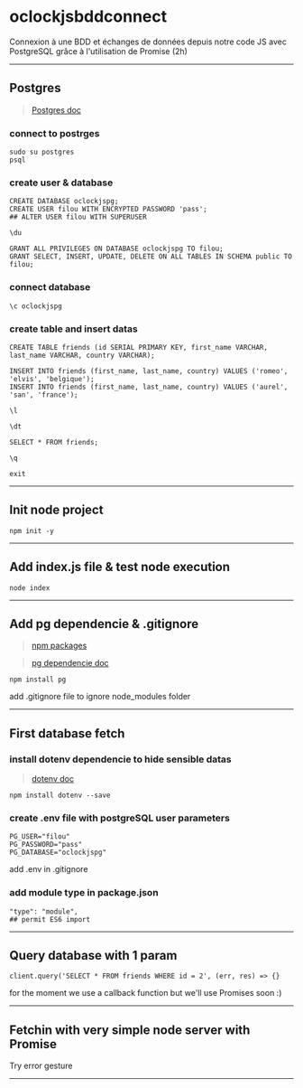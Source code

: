 # oclockjsbddconnect
Connexion à une BDD et échanges de données depuis notre code JS avec PostgreSQL grâce à l'utilisation de Promise (2h)

---

## Postgres
>[Postgres doc](https://www.postgresql.org/docs/current/index.html)

### connect to postrges
```console
sudo su postgres  
psql
```

### create user & database
```console
CREATE DATABASE oclockjspg;  
CREATE USER filou WITH ENCRYPTED PASSWORD 'pass';
## ALTER USER filou WITH SUPERUSER

```

```console
\du
```

```console
GRANT ALL PRIVILEGES ON DATABASE oclockjspg TO filou;
GRANT SELECT, INSERT, UPDATE, DELETE ON ALL TABLES IN SCHEMA public TO filou;
```

### connect database
```console
\c oclockjspg
```

### create table and insert datas
```console
CREATE TABLE friends (id SERIAL PRIMARY KEY, first_name VARCHAR, last_name VARCHAR, country VARCHAR);
```

```console
INSERT INTO friends (first_name, last_name, country) VALUES ('romeo', 'elvis', 'belgique');  
INSERT INTO friends (first_name, last_name, country) VALUES ('aurel', 'san', 'france');  
```

```console
\l
```

```console
\dt
```

```console
SELECT * FROM friends;
```

```console
\q
```

```console
exit
```

---

## Init node project
```console
npm init -y
```

---

## Add index.js file & test node execution
```console
node index
```

---

## Add pg dependencie & .gitignore
>[npm packages](https://www.npmjs.com/)

>[pg dependencie doc](https://node-postgres.com/)

```console
npm install pg
```

add .gitignore file to ignore node_modules folder

---

## First database fetch
### install dotenv dependencie to hide sensible datas
>[dotenv doc](https://github.com/motdotla/dotenv)

```console
npm install dotenv --save
```

### create .env file with postgreSQL user parameters
```console
PG_USER="filou"
PG_PASSWORD="pass"
PG_DATABASE="oclockjspg"
```

add .env in .gitignore

### add module type in package.json
```console
"type": "module",
## permit ES6 import
```

---

## Query database with 1 param
```console
client.query('SELECT * FROM friends WHERE id = 2', (err, res) => {}
```
for the moment we use a callback function but we'll use Promises soon :)

---

## Fetchin with very simple node server with Promise
Try error gesture

---

